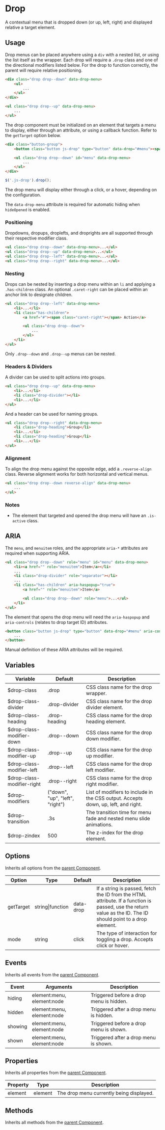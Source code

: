 # Drop #

A contextual menu that is dropped down (or up, left, right) and displayed relative a target element.

## Usage ##

Drop menus can be placed anywhere using a `div` with a nested list, or using the list itself as the wrapper.
Each drop will require a `.drop` class and one of the directional modifiers listed below.
For the drop to function correctly, the parent will require relative positioning.

```html
<div class="drop drop--down" data-drop-menu>
    <ul>
        ...
    </ul>
</div>

<ul class="drop drop--up" data-drop-menu>
    ...
</ul>
```

The drop component must be initialized on an element that targets a menu to display, either through
an attribute, or using a callback function. Refer to the `getTarget` option below.

```html
<div class="button-group">
    <button class="button js-drop" type="button" data-drop="#menu"><span class="caret-down"></span></button>

    <ul class="drop drop--down" id="menu" data-drop-menu>
        ...
    </ul>
</div>
```

```javascript
$('.js-drop').drop();
```

The drop menu will display either through a click, or a hover, depending on the configuration.

<div class="notice is-info">
    The <code>data-drop-menu</code> attribute is required for automatic hiding when <code>hideOpened</code> is enabled.
</div>

### Positioning ###

Dropdowns, dropups, droplefts, and droprights are all supported through their respective modifier class.

```html
<ul class="drop drop--down" data-drop-menu>...</ul>
<ul class="drop drop--up" data-drop-menu>...</ul>
<ul class="drop drop--left" data-drop-menu>...</ul>
<ul class="drop drop--right" data-drop-menu>...</ul>
```

### Nesting ###

Drops can be nested by inserting a drop menu within an `li` and applying a `.has-children` class.
An optional `.caret-right` can be placed within an anchor link to designate children.

```html
<ul class="drop drop--left" data-drop-menu>
    <li>...</li>
    <li class="has-children">
        <a href="#"><span class="caret-right"></span> Action</a>

        <ul class="drop drop--down">
            ...
        </ul>
    </li>
</ul>
```

<div class="notice is-info">
    Only <code>.drop--down</code> and <code>.drop--up</code> menus can be nested.
</div>

### Headers & Dividers ###

A divider can be used to split actions into groups.

```html
<ul class="drop drop--up" data-drop-menu>
    <li>...</li>
    <li class="drop-divider"></li>
    <li>...</li>
</ul>
```

And a header can be used for naming groups.

```html
<ul class="drop drop--right" data-drop-menu>
    <li class="drop-heading">Group</li>
    <li>...</li>
    <li class="drop-heading">Group</li>
    <li>...</li>
</ul>
```

### Alignment ###

To align the drop menu against the opposite edge, add a `.reverse-align` class.
Reverse alignment works for both horizontal and vertical menus.

```html
<ul class="drop drop--down reverse-align" data-drop-menu>
    ...
</ul>
```

### Notes ###

* The element that targeted and opened the drop menu will have an `.is-active` class.

## ARIA ##

The `menu`, and `menuitem` roles, and the appropriate `aria-*`
attributes are required when supporting ARIA.

```html
<ul class="drop drop--down" role="menu" id="menu" data-drop-menu>
    <li><a href="" role="menuitem">Item</a></li>
    ...
    <li class="drop-divider" role="separator"></li>
    ...
    <li class="has-children" aria-haspopup="true">
        <a href="" role="menuitem">Item</a>

        <ul class="drop drop--down" role="menu">...</ul>
    </li>
</ul>
```

The element that opens the drop menu will need the `aria-haspopup` and `aria-controls`
(relates to drop target ID) attributes.

```html
<button class="button js-drop" type="button" data-drop="#menu" aria-controls="menu" aria-haspopup="true">
    ...
</button>
```

<div class="notice is-warning">
    Manual definition of these ARIA attributes will be required.
</div>

## Variables ##

<table class="table is-striped data-table">
    <thead>
        <tr>
            <th>Variable</th>
            <th>Default</th>
            <th>Description</th>
        </tr>
    </thead>
    <tbody>
        <tr>
            <td>$drop-class</td>
            <td>.drop</td>
            <td>CSS class name for the drop wrapper.</td>
        </tr>
        <tr>
            <td>$drop-class-divider</td>
            <td>.drop-divider</td>
            <td>CSS class name for the drop divider element.</td>
        </tr>
        <tr>
            <td>$drop-class-heading</td>
            <td>.drop-heading</td>
            <td>CSS class name for the drop heading element.</td>
        </tr>
        <tr>
            <td>$drop-class-modifier-down</td>
            <td>.drop--down</td>
            <td>CSS class name for the drop down modifier.</td>
        </tr>
        <tr>
            <td>$drop-class-modifier-up</td>
            <td>.drop--up</td>
            <td>CSS class name for the drop up modifier.</td>
        </tr>
        <tr>
            <td>$drop-class-modifier-left</td>
            <td>.drop--left</td>
            <td>CSS class name for the drop left modifier.</td>
        </tr>
        <tr>
            <td>$drop-class-modifier-right</td>
            <td>.drop--right</td>
            <td>CSS class name for the drop right modifier.</td>
        </tr>
        <tr>
            <td>$drop-modifiers</td>
            <td>("down", "up", "left", "right")</td>
            <td>List of modifiers to include in the CSS output. Accepts down, up, left, and right.</td>
        </tr>
        <tr>
            <td>$drop-transition</td>
            <td>.3s</td>
            <td>The transition time for menu fade and nested menu slide animations.</td>
        </tr>
        <tr>
            <td>$drop-zindex</td>
            <td>500</td>
            <td>The z-index for the drop element.</td>
        </tr>
    </tbody>
</table>

## Options ##

Inherits all options from the [parent Component](component.md#options).

<table class="table is-striped data-table">
    <thead>
        <tr>
            <th>Option</th>
            <th>Type</th>
            <th>Default</th>
            <th>Description</th>
        </tr>
    </thead>
    <tbody>
        <tr>
            <td>getTarget</td>
            <td>string|function</td>
            <td>data-drop</td>
            <td>
                If a string is passed, fetch the ID from the HTML attribute.
                If a function is passed, use the return value as the ID.
                The ID should point to a drop element.
            </td>
        </tr>
        <tr>
            <td>mode</td>
            <td>string</td>
            <td>click</td>
            <td>
                The type of interaction for toggling a drop.
                Accepts click or hover.
            </td>
        </tr>
    </tbody>
</table>

## Events ##

Inherits all events from the [parent Component](component.md#events).

<table class="table is-striped data-table">
    <thead>
        <tr>
            <th>Event</td>
            <th>Arguments</th>
            <th>Description</th>
        </tr>
    </thead>
    <tbody>
        <tr>
            <td>hiding</td>
            <td>element:menu, element:node</td>
            <td>Triggered before a drop menu is hidden.</td>
        </tr>
        <tr>
            <td>hidden</td>
            <td>element:menu, element:node</td>
            <td>Triggered after a drop menu is hidden.</td>
        </tr>
        <tr>
            <td>showing</td>
            <td>element:menu, element:node</td>
            <td>Triggered before a drop menu is shown.</td>
        </tr>
        <tr>
            <td>shown</td>
            <td>element:menu, element:node</td>
            <td>Triggered after a drop menu is shown.</td>
        </tr>
    </tbody>
</table>

## Properties ##

Inherits all properties from the [parent Component](component.md#properties).

<table class="table is-striped data-table">
    <thead>
        <tr>
            <th>Property</th>
            <th>Type</th>
            <th>Description</th>
        </tr>
    </thead>
    <tbody>
        <tr>
            <td>element</td>
            <td>element</td>
            <td>The drop menu currently being displayed.</td>
        </tr>
    </tbody>
</table>

## Methods ##

Inherits all methods from the [parent Component](component.md#methods).
